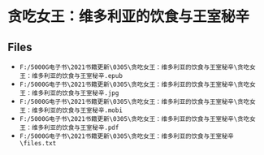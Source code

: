 # 贪吃女王：维多利亚的饮食与王室秘辛

## Files

- `F:/5000G电子书\2021书籍更新\0305\贪吃女王：维多利亚的饮食与王室秘辛\贪吃女王：维多利亚的饮食与王室秘辛.epub`
- `F:/5000G电子书\2021书籍更新\0305\贪吃女王：维多利亚的饮食与王室秘辛\贪吃女王：维多利亚的饮食与王室秘辛.jpg`
- `F:/5000G电子书\2021书籍更新\0305\贪吃女王：维多利亚的饮食与王室秘辛\贪吃女王：维多利亚的饮食与王室秘辛.mobi`
- `F:/5000G电子书\2021书籍更新\0305\贪吃女王：维多利亚的饮食与王室秘辛\贪吃女王：维多利亚的饮食与王室秘辛.pdf`
- `F:/5000G电子书\2021书籍更新\0305\贪吃女王：维多利亚的饮食与王室秘辛\files.txt`
